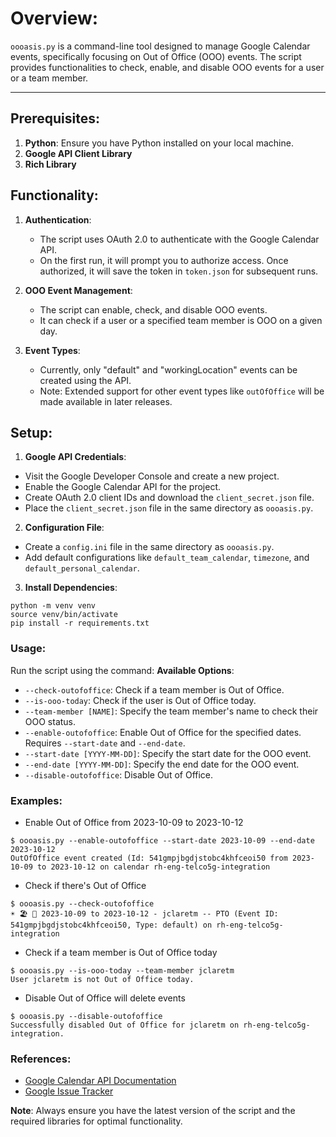 # **Overview**:
`oooasis.py` is a command-line tool designed to manage Google Calendar events, specifically focusing on Out of Office (OOO) events. The script provides functionalities to check, enable, and disable OOO events for a user or a team member.

---

## **Prerequisites**:

1. **Python**: Ensure you have Python installed on your local machine.
2. **Google API Client Library**
3. **Rich Library**

## **Functionality**:

1. **Authentication**:
   - The script uses OAuth 2.0 to authenticate with the Google Calendar API.
   - On the first run, it will prompt you to authorize access. Once authorized, it will save the token in `token.json` for subsequent runs.

2. **OOO Event Management**:
   - The script can enable, check, and disable OOO events.
   - It can check if a user or a specified team member is OOO on a given day.

3. **Event Types**:
   - Currently, only "default" and "workingLocation" events can be created using the API.
   - Note: Extended support for other event types like `outOfOffice` will be made available in later releases.

## **Setup**:

1. **Google API Credentials**:
- Visit the Google Developer Console and create a new project.
- Enable the Google Calendar API for the project.
- Create OAuth 2.0 client IDs and download the `client_secret.json` file.
- Place the `client_secret.json` file in the same directory as `oooasis.py`.

2. **Configuration File**:
- Create a `config.ini` file in the same directory as `oooasis.py`.
- Add default configurations like `default_team_calendar`, `timezone`, and `default_personal_calendar`.

3. **Install Dependencies**:
```
python -m venv venv
source venv/bin/activate
pip install -r requirements.txt
```

### **Usage**:

Run the script using the command:
**Available Options**:
- `--check-outofoffice`: Check if a team member is Out of Office.
- `--is-ooo-today`: Check if the user is Out of Office today.
- `--team-member [NAME]`: Specify the team member's name to check their OOO status.
- `--enable-outofoffice`: Enable Out of Office for the specified dates. Requires `--start-date` and `--end-date`.
- `--start-date [YYYY-MM-DD]`: Specify the start date for the OOO event.
- `--end-date [YYYY-MM-DD]`: Specify the end date for the OOO event.
- `--disable-outofoffice`: Disable Out of Office.

### **Examples**:

- Enable Out of Office from 2023-10-09 to 2023-10-12
```
$ oooasis.py --enable-outofoffice --start-date 2023-10-09 --end-date 2023-10-12
OutOfOffice event created (Id: 541gmpjbgdjstobc4khfceoi50 from 2023-10-09 to 2023-10-12 on calendar rh-eng-telco5g-integration
```

- Check if there's Out of Office
```
$ oooasis.py --check-outofoffice
☀️ 🏖️ 🌴 2023-10-09 to 2023-10-12 - jclaretm -- PTO (Event ID: 541gmpjbgdjstobc4khfceoi50, Type: default) on rh-eng-telco5g-integration
```

- Check if a team member is Out of Office today
```
$ oooasis.py --is-ooo-today --team-member jclaretm
User jclaretm is not Out of Office today.
```

- Disable Out of Office will delete events 
```
$ oooasis.py --disable-outofoffice
Successfully disabled Out of Office for jclaretm on rh-eng-telco5g-integration.
```

### **References**:
- [Google Calendar API Documentation](https://developers.google.com/calendar/api/v3/reference/events/insert)
- [Google Issue Tracker](https://issuetracker.google.com/issues/112063903)


**Note**: Always ensure you have the latest version of the script and the required libraries for optimal functionality.
